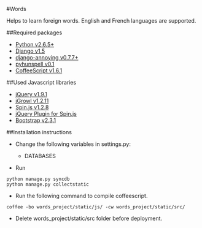 #Words

Helps to learn foreign words. English and French languages are supported.

##Required packages

* [Python v2.6.5+](http://www.python.org)
* [Django v1.5](http://djangoproject.com)
* [django-annoying v0.7.7+](https://github.com/skorokithakis/django-annoying)
* [pyhunspell v0.1](https://code.google.com/p/pyhunspell/)
* [CoffeeScript v1.6.1](http://coffeescript.org)

##Used Javascript libraries
* [jQuery v1.9.1](http://jquery.com/)
* [jGrowl v1.2.11](https://github.com/stanlemon/jGrowl)
* [Spin.js v1.2.8](http://fgnass.github.com/spin.js/)
* [jQuery Plugin for Spin.js](https://gist.github.com/its-florida/1290439/)
* [Bootstrap v2.3.1](http://twitter.github.com/bootstrap/)

##Installation instructions

* Change the following variables in settings.py:
    * DATABASES

* Run
```
python manage.py syncdb
python manage.py collectstatic
```

* Run the following command to compile coffeescript.
```
coffee -bo words_project/static/js/ -cw words_project/static/src/
```

* Delete words_project/static/src folder before deployment.